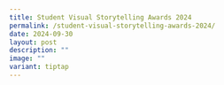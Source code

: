```yaml
---
title: Student Visual Storytelling Awards 2024
permalink: /student-visual-storytelling-awards-2024/
date: 2024-09-30
layout: post
description: ""
image: ""
variant: tiptap
---
```

<p></p>